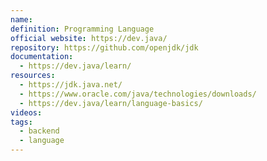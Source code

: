 ```yaml
---
name: 
definition: Programming Language
official website: https://dev.java/
repository: https://github.com/openjdk/jdk
documentation:
  - https://dev.java/learn/
resources:
  - https://jdk.java.net/
  - https://www.oracle.com/java/technologies/downloads/
  - https://dev.java/learn/language-basics/
videos: 
tags:
  - backend
  - language
---
```

